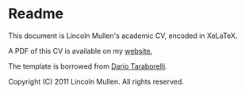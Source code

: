 # Readme #

This document is Lincoln Mullen's academic CV, encoded in XeLaTeX. 

A PDF of this CV is available on my [website.](http://lincolnmullen.com/)

The template is borrowed from [Dario Taraborelli](http://nitens.org/taraborelli/cvtex).

Copyright (C) 2011 Lincoln Mullen. All rights reserved.